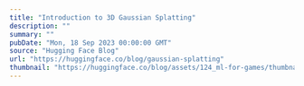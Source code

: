 ```yaml
---
title: "Introduction to 3D Gaussian Splatting"
description: ""
summary: ""
pubDate: "Mon, 18 Sep 2023 00:00:00 GMT"
source: "Hugging Face Blog"
url: "https://huggingface.co/blog/gaussian-splatting"
thumbnail: "https://huggingface.co/blog/assets/124_ml-for-games/thumbnail-gaussian-splatting.png"
---
```


